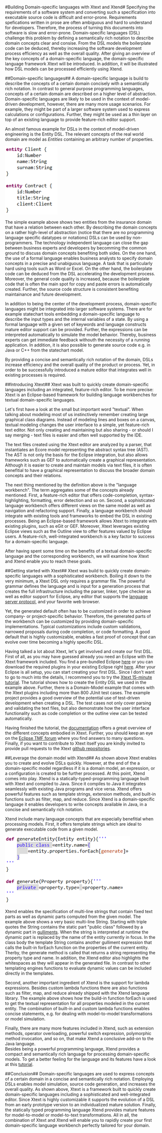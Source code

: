 #Building Domain-specific languages with Xtext and Xtend#
Specifying the requirements of a software system and converting such a specification into executable source code is difficult and error-prone.
Requirements spefications written in prose are often ambiguous and hard to understand for developers.
Therefore, the process of turning this documents into software is slow and error-prone.
Domain-specific languages (DSL) challenge this problem by defining a semantically rich notation to describe domain concepts clear and consise.
From the DSL models the boilerplate code can be deduced, thereby increasing the software development process efficiency as well as the overall quality.
After giving an overview of the key concepts of a domain-specific language, the domain-specific language framework Xtext will be introduced.
In addition, it will be illustrated how DSL models can be processed efficiently using Xtend.

##Domain-specific languages##
A domain-specific language is build to describe the concepts of a certain domain concisely with a semantically rich notation.
In contrast to general purpose programming languages, concepts of a certain domain are described on a higher level of abstraction.
Domain-specific languages are likely to be used in the context of model-driven development, however, there are many more usage scenarios.
For example, they might be part of a larger software system used to express calculations or configurations.
Further, they might be used as a thin layer on top of an existing language to provide feature-rich editor support.

An almost famous example for DSLs in the context of model-driven engineering is the Entity DSL. The relevant concepts of the real world domain are model as *Entities* containing an arbitrary number of properties.

![Entity Sample](./images/entity_sample.png)

The simple example above shows two entities from the insurance domain that have a relation between each other.
By describing the domain concepts on a rather high-level of abstraction (notice that there are no programming language specific datatypes or notations) DSLs can be used by non-programmers.
The technology independent language can close the gap between business experts and developers by becomming the common ground to discuss domain concepts benefiting both sides.
On the one hand, the use of a formal language enables business analysts to specify domain concepts in a precise and unabiguous language. 
A task that is particularly hard using tools such as Word or Excel.
On the other hand, the boilerplate code can be deduced from the DSL accelerating the development process.
Moreover, the general code quality is increased, because the boilerplate code that is often the main spot for copy and paste errors is automatically created.
Further, the source code structure is consistent benefiting maintainance and future development. 

In addition to being the center of the development process, domain-specific languages might be integrated into larger software systems.
There are for example statechart tools embedding a domain-specific language to describe the input types and the internal variables of a state. 
By using a formal language with a given set of keywords and language constructs mature editor support can be provided.
Further, the expressions can be interpreted automatically to simulate the model behavior.
Thereby, business experts can get immediate feedback withouth the necessity of a running application. 
In addition, it is also possible to generate source code e.g. in Java or C++ from the statechart model.

By providing a concise and semantically rich notation of the domain, DSLs increase efficiency and the overall quality of the product or process.
Yet, in order to be successfully introduced a mature editor that integrates well in existing processes is required.

##Introducing Xtext##
Xtext was built to quickly create domain-specific languages including an integrated, feature-rich editor.
To be more precise: Xtext is an Eclipse-based framework for building language workbenches for textual domain-specific languages.

Let's first have a look at the small but important word "textual".
When talking about modeling most of us instinctively remember creating large graphical class diagrams.
Instead of modeling lines and boxes on a canvas, textual modeling changes the user interface to a simple, yet feature-rich text editor.
Not only creating and maintaining but also sharing - or should I say merging - text files is easier and often well supported by the IDE. 

The text files created using the Xtext editor are analyzed by a parser, that instantiates an Ecore model representing the abstract syntax tree (AST).
The AST is not only the basis for the Eclipse integration, but also allows frameworks such as GEF to automatically create a graphical representation.
Although it is easier to create and maintain models via text files, it is often benefitial to have a graphical representation to discuss the broader domain concepts and their relations.

The next thing mentioned by the definition above is the "language workbench".
The term aggregates some of the concepts already mentioned.
First,  a feature-rich editor that offers code-completion, syntax-highlighting, formatting, error detection and so on.
Second, a sophisticated language workbench offers different views on the same model as well as navigation and refactoring support.
Finally, a language workbench should integrate with existing tools and frameworks to embed the DSL in existing processes.
Being an Eclipse-based framework allows Xtext to integrate with existing plugins, such as eGit or GEF.
Moreover, Xtext leverages existing Eclipse views such as the Outline view to offer features valued by Eclipse users.
A feature-rich, well-integrated workbench is a key factor to success for a domain-specific language.

After having spent some time on the benefits of a textual domain-specific language and the corresponding workbench, we will examine how Xtext and Xtend enable you to reach these goals. 

##Getting started with Xtext##
Xtext was build to quickly create domain-specific languages with a sophisticated workbench.
Boiling it down to the very minimum, a Xtext DSL only requires a grammar file.
The powerful grammar defines the language and is input for a generation process that creates the full infrastructure including the parser, linker, type checker as well as editor support for Eclipse, any editor that supports the [language server protocol](https://blogs.itemis.com/en/integrating-xtext-language-support-in-visual-studio-code), and your favorite web browser.

Yet, the generated default often has to be customized in order to achieve company- or project-specific behavior.
Therefore, the generated parts of the workbench can be customized by providing domain-specific implementations.
Typical customizations include custom validations, narrowed proposals during code completion, or code formatting.
A good default that is highly customizable, enables a fast proof of concept that can evolve over time becoming a highly specific DSL.

Having talked a lot about Xtext, let's get involved and create our first DSL.
First of all, as you may have guessed already you need an Eclipse with the Xtext framework included. 
You find a pre-bundled Eclipse [here](https://www.eclipse.org/downloads/packages/eclipse-ide-java-and-dsl-developers/oxygen2) or you can download the required plugins in your existing Eclipse right [here](http://download.eclipse.org/modeling/tmf/xtext/updates/composite/releases/).
After your Eclipse is all setup, you can start creating your first DSL.
Since I don't want to go to much into the details, I recommend you to try the [Xtext 15-minute tutorial](https://www.eclipse.org/Xtext/documentation/102_domainmodelwalkthrough.html).
The tutorial shows how to create the Entity DSL we used in the example above.
Further, there is a Domain-Model example that comes with the Xtext plugins including more than 800 JUnit test cases.
The example project provides a good overview of the potential use of test-driven development when creating a DSL.
The test cases not only cover parsing and validating the text files, but also demonstrate how the user interface functionality such as code completion or the outline view can be tested automatically.

Having finished the tutorial, the [documentation](https://www.eclipse.org/Xtext/documentation/index.html) offers a great overview of the different concepts embodied in Xtext.
Further, you should keep an eye on the [Eclipse TMF forum](https://eclipse.org/forums/index.php?t=thread&frm_id=27) where you find answers to many questions.
Finally, if you want to contribute to Xtext itself you are kindly invited to provide pull requests to the Xtext [github repositories](https://github.com/eclipse/xtext).

##Leverage the domain model with Xtend##
As shown above Xtext enables you to create and evolve DSLs quickly.
However, at the end of the a domain-specific model regardless if it is a domain model, an expression, or a configuration is created to be further processed.
At this point, Xtend comes into play.
Xtend is a statically-typed-programming language built with Xtext and compiled to Java.
Since it compiles to Java it integrates seamlessly with existing Java programs and vice versa.
Xtend offers powerful features such as template strings, extension methods, and built-in functions such as filter, map, and reduce.
Since Xtend is a domain-specific language it enables developers to write concepts available in Java, in a concise and semantically rich notation.

Xtend include many language concepts that are especially benefitial when processing models.
First, it offers template strings which are ideal to generate executable code from a given model.

![](./images/templateString.png)

Xtend enables the specification of multi-line strings that contain fixed text parts as well as dynamic parts computed from the given model. 
The example above shows a very basic multi-line String. 
Starting with triple quotes the String contains the static part "public class" followed by a dynamic part in [gulliments](https://en.wikipedia.org/wiki/Guillemet).
When the string is interpreted at runtime the dynamic part is replaced by the name of the entity currently in focus.
In the class body the template String contains another gulliment expression that calls the built-in forEach function on the properties of the current entity.
Therby, the generate method is called that returns a string representing the property type and name.
In addition, the Xtend editor also highlights the whitespaces as they will appear in the generated file.
In contrast to other templating engines functions to evaluate dynamic values can be included directly in the templates.

Second, another important ingredient of Xtend is the support for lambda expressions.
Besides custom lambda functions there are also functions such as filter, map, and reduce already shipped with the Xtend language library.
The example above shows how the build-in function forEach is used to get the textual representation for all properties modeled in the current entity.
The combination of built-in and custom lambda functions enables concise statements, e.g. for dealing with model-to-model transformations or model simulation. 

Finally, there are many more features included in Xtend, such as extension methods, operator overloading, powerful switch expression, polymorphic method invocation, and so on, that make Xtend a conclusive add-on to the Java language.  
Besides being a powerful programming language, Xtend provides a compact and semantically rich language for processing domain-specific models.
To get a better feeling for the language and its features have a look at this [tutorial](https://www.eclipse.org/xtend/documentation/101_gettingstarted.html).
 
##Conclusion##
Domain-specific languages are used to express concepts of a certain domain in a concise and semantically rich notation.
Employing DSLs enables model simulation, source code generation, and increases the overall quality.
As shown above, Xtext is a framework built to quickly create domain-specific languages including a sophisticated and well-integrated editor.
Since Xtext is highly customizable it supports the evolution of a DSL from an early prototype version to an individualized mature solution.
Finally, the statically typed programming language Xtend provides mature features for model-to-model or model-to-text transformations.
All in all, the combination of Xtext and Xtend will enable you to rapidly create your first domain-specific language workbench perfectly tailored for your domain.
